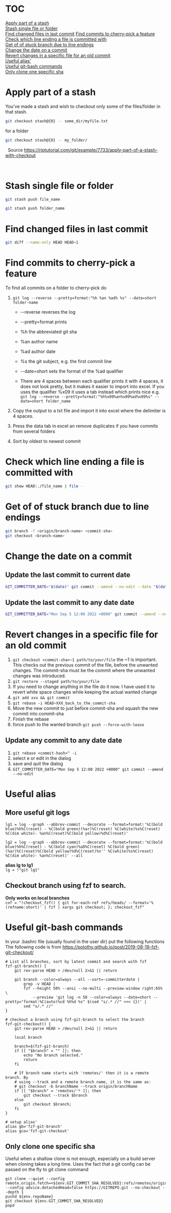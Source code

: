 # TOC
[Apply part of a stash](#apply-part-of-a-stash)  
[Stash single file or folder](#stash-single-file-or-folder)  
[Find changed files in last commit](#find-changed-files-in-last-commit)
[Find commits to cherry-pick a feature](#find-commits-to-cherry-pick-a-feature)  
[Check which line ending a file is committed with](#check-which-line-ending-a-file-is-committed-with)  
[Get of of stuck branch due to line endings](#get-of-of-stuck-branch-due-to-line-endings)  
[Change the date on a commit](#change-the-date-on-a-commit)  
[Revert changes in a specific file for an old commit](#revert-changes-in-a-specific-file-for-an-old-commit)  
[Useful alias'](#useful_alias)  
[Useful git-bash commands](#useful_git_bash_commands)  
[Only clone one specific sha](#only-clone-one-specific-sha)

# Apply part of a stash

You've made a stash and wish to checkout only some of the files/folder in that
stash.

```bash
git checkout stash@{0} -- some_dir/myfile.txt
```
for a folder

```bash
git checkout stash@{0} -- my_folder/
```
 
Source <https://riptutorial.com/git/example/7733/apply-part-of-a-stash-with-checkout>

 
# Stash single file or folder

```bash
git stash push file_name

git stash push folder_name
```
# Find changed files in last commit
```bash
git diff --name-only HEAD HEAD~1
```

# Find commits to cherry-pick a feature

To find all commits on a folder to cherry-pick do

1.  ```git log --reverse --pretty=format:"%h %an %ad% %s" --date=short folder-name ```

    - --reverse reverses the log

    - --pretty=format prints

    -   %h the abbreviated git sha

    -   %an author name

    -   %ad author date

    -   %s the git subject, e.g. the first commit line

    -   --date=short sets the format of the %ad qualifier

    -   There are 4 spaces between each qualifier prints it with 4 spaces,
        it does not look pretty, but it makes it easier to import into
        excel. If you uses the qualifier %x09 it uses a tab instead which
        prints nice e.g.   
        ```git log --reverse --pretty=format:"%h%x09%an%x09%ad%x09%s" --date=short folder_name```

2. Copy the output to a txt file and import it into excel where the
delimiter is 4 spaces.

3. Press the data tab in excel an remove duplicates if you have commits
from several folders

4. Sort by oldest to newest commit


# Check which line ending a file is committed with

```bash
git show HEAD:./file_name | file -
```

# Get of of stuck branch due to line endings
```bash
git branch -f <origin/branch-name> <commit-sha>
git checkout <branch-name>
```
# Change the date on a commit
## Update the last commit to current date

```bash
GIT_COMMITTER_DATE="$(date)" git commit --amend --no-edit --date "$(date)"
```
## Update the last commit to any date date

```bash
GIT_COMMITTER_DATE="Mon Sep 5 12:00 2022 +0000" git commit --amend --no-edit
```

# Revert changes in a specific file for an old commit
1) ```git checkout <commit-sha>~1 path/to/your/file``` the ~1 is important. This checks out the previous commit of the file, before the unwanted changes. The commit-sha must be the commit where the unwanted changes was introduced.
2) ```git restore --staged path/to/your/file```
3) If you need to change anything in the file do it now. I have used it to revert white space changes while keeping the actual wanted change
4) ```git add xxx && git commit```
5) ```git rebase -i HEAD~XXX_back_to_the_commit-sha```
6) Move the new commit to just before commit-sha and squash the new commit into commit-sha
7) Finish the rebase
8) force push to the wanted branch ```git push --force-with-lease```

## Update any commit to any date date
1) ```git rebase <commit-hash>^ -i```
2) select e or edit in the dialog
3) save and quit the dialog
4) ```GIT_COMMITTER_DATE="Mon Sep 5 12:00 2022 +0000" git commit --amend --no-edit```

# Useful alias
## More useful git logs
```lg1 = log --graph --abbrev-commit --decorate --format=format:'%C(bold blue)%h%C(reset) - %C(bold green)(%ar)%C(reset) %C(white)%s%C(reset) %C(dim white)- %an%C(reset)%C(bold yellow)%d%C(reset)'```  

```lg2 = log --graph --abbrev-commit --decorate --format=format:'%C(bold blue)%h%C(reset) - %C(bold cyan)%aD%C(reset) %C(bold green)(%ar)%C(reset)%C(bold yellow)%d%C(reset)%n'' %C(white)%s%C(reset) %C(dim white)- %an%C(reset)' --all```  

**alias lg to lg1**  
```lg = !"git lg1"```  

## Checkout branch using fzf to search. 
**Only works on local branches**  
```cof = "!checkout_fzf() { git for-each-ref refs/heads/ --format='%(refname:short)' | fzf | xargs git checkout; }; checkout_fzf"```  


# Useful git-bash commands
In your .bashrc file (usually found in the user dir) put the following functions
The following code is from https://polothy.github.io/post/2019-08-19-fzf-git-checkout/
```
# List all branches, sort by latest commit and search with fzf
fzf-git-branch() {
    git rev-parse HEAD > /dev/null 2>&1 || return

    git branch --color=always --all --sort=-committerdate |
        grep -v HEAD |
        fzf --height 50% --ansi --no-multi --preview-window right:65% \
            --preview 'git log -n 50 --color=always --date=short --pretty="format:%C(auto)%cd %h%d %s" $(sed "s/.* //" <<< {})' |
        sed "s/.* //"
}

# checkout a branch using fzf-git-branch to select the branch 
fzf-git-checkout() {
    git rev-parse HEAD > /dev/null 2>&1 || return

    local branch

    branch=$(fzf-git-branch)
    if [[ "$branch" = "" ]]; then
        echo "No branch selected."
        return
    fi

    # If branch name starts with 'remotes/' then it is a remote branch. By
    # using --track and a remote branch name, it is the same as:
    # git checkout -b branchName --track origin/branchName
    if [[ "$branch" = 'remotes/'* ]]; then
        git checkout --track $branch
    else
        git checkout $branch;
    fi
}

# setup alias'
alias gb='fzf-git-branch'
alias gco='fzf-git-checkout'
```


## Only clone one specific sha
Useful when a shallow clone is not enough, especially on a build server when cloning takes a long time.
Uses the fact that a git config can be passed on the fly to git clone command
```
git clone --quiet --config remote.origin.fetch=+${env.GIT_COMMIT_SHA_RESOLVED}:refs/remotes/origin/${env.GIT_COMMIT_SHA_RESOLVED} --config advice.detachedHead=false https://GITREPO.git --no-checkout --depth 1
pushd ${env.repoName}
git checkout ${env.GIT_COMMIT_SHA_RESOLVED}
popd
```
